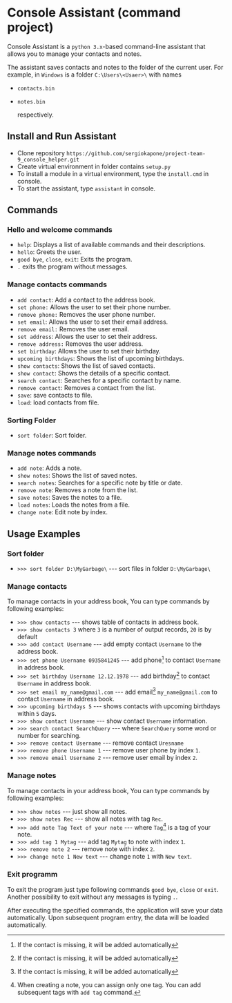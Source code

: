 # Console Assistant (command project)

Console Assistant is a `python 3.x`-based command-line assistant that allows
you to manage your contacts and notes.

The assistant saves contacts and notes to the folder of the current user.
For example, in `Windows` is a folder `C:\Users\<Usaer>\`
with names

- `contacts.bin`
- `notes.bin`

  respectively.

## Install and Run Assistant

- Clone repository `https://github.com/sergiokapone/project-team-9_console_helper.git`
- Create virtual environment in folder contains `setup.py`
- To install a module in a virtual environment, type the `install.cmd` in console.
- To start the assistant, type `assistant` in console.

## Commands

### Hello and welcome commands

- `help`: Displays a list of available commands and their descriptions.
- `hello`: Greets the user.
- `good bye`, `close`, `exit`: Exits the program.
- `.` exits the program without messages.

### Manage contacts commands

- `add contact`: Add a contact to the address book.
- `set phone:` Allows the user to set their phone number.
- `remove phone:` Removes the user phone number.
- `set email`: Allows the user to set their email address.
- `remove email:` Removes the user email.
- `set address`: Allows the user to set their address.
- `remove address:` Removes the user address.
- `set birthday`: Allows the user to set their birthday.
- `upcoming birthdays`: Shows the list of upcoming birthdays.
- `show contacts`: Shows the list of saved contacts.
- `show contact`: Shows the details of a specific contact.
- `search contact`: Searches for a specific contact by name.
- `remove contact`: Removes a contact from the list.
- `save`: save contacts to file.
- `load`: load contacts from file.

### Sorting Folder

- `sort folder`: Sort folder.

### Manage notes commands

- `add note`: Adds a note.
- `show notes`: Shows the list of saved notes.
- `search notes`: Searches for a specific note by title or date.
- `remove note`: Removes a note from the list.
- `save notes`: Saves the notes to a file.
- `load notes`: Loads the notes from a file.
- `change note`: Edit note by index.

## Usage Examples

### Sort folder

- `>>> sort folder D:\MyGarbage\` --- sort files in folder `D:\MyGarbage\`

### Manage contacts

To manage contacts in your address book, You can type commands by following examples:

- `>>> show contacts` --- shows table of contacts in address book.
- `>>> show contacts 3` where `3` is a number of output records, `20` is by default
- `>>> add contact Username` --- add empty contact `Username` to the address book.
- `>>> set phone Username 0935841245` --- add phone[^1] to contact `Username` in address book.
- `>>> set birthday Username 12.12.1978` --- add birthday[^1] to contact `Username` in address book.
- `>>> set email my_name@gmail.com` --- add email[^1] `my_name@gmail.com` to contact `Username` in address book.
- `>>> upcoming birthdays 5` --- shows contacts with upcoming birthdays within `5` days.
- `>>> show contact Username` --- show contact `Username` information.
- `>>> search contact SearchQuery` --- where `SearchQuery` some word or number for searching.
- `>>> remove contact Username` --- remove contact `Uresname`
- `>>> remove phone Username 1` --- remove user phone by index `1`.
- `>>> remove email Username 2` --- remove user email by index `2`.

[^1]: If the contact is missing, it will be added automatically

### Manage notes

To manage contacts in your address book, You can type commands by following examples:

- `>>> show notes` --- just show all notes.
- `>>> show notes Rec` --- show all notes with tag `Rec`.
- `>>> add note Tag Text of your note` --- where `Tag`[^2] is a tag of your note.
- `>>> add tag 1 Mytag` --- add tag `Mytag` to note with index `1`.
- `>>> remove note 2` --- remove note with index `2`.
- `>>> change note 1 New text` --- change note `1` with `New text`.

[^2]: When creating a note, you can assign only one tag. You can add subsequent tags with `add tag` command.

### Exit programm

To exit the program just type following commands `good bye`, `close` or `exit`.
Another possibility to exit without any messages is typing `.`.

After executing the specified commands, the application will save your data automatically.
Upon subsequent program entry, the data will be loaded automatically.
